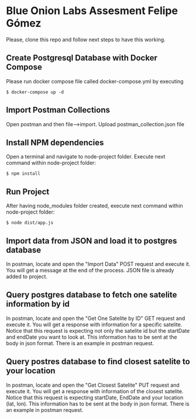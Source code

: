 # Blue Onion Labs Assesment Felipe Gómez

Please, clone this repo and follow next steps to have this working.

## Create Postgresql Database with Docker Compose
Please run docker compose file called docker-compose.yml by executing 
```
$ docker-compose up -d
```

## Import Postman Collections
Open postman and then file-->import. Upload postman_collection.json file

## Install NPM dependencies
Open a terminal and navigate to node-project folder. Execute next command within node-project folder:
```
$ npm install
```

## Run Project
After having node_modules folder created, execute next command within node-project folder:
```
$ node dist/app.js
```

## Import data from JSON and load it to postgres database
In postman, locate and open the "Import Data" POST request and execute it. You will get a message at the end of the process. JSON file is already added to project.

## Query postgres database to fetch one satelite information by id
In postman, locate and open the "Get One Satelite by ID" GET request and execute it. You will get a response with information for a specific satelite. Notice that this request is expecting not only the satelite id but the startDate and endDate you want to look at. This information has to be sent at the body in json format. There is an example in postman request.

## Query postres database to find closest satelite to your location
In postman, locate and open the "Get Closest Satelite" PUT request and execute it. You will get a response with information of the closest satelite. Notice that this request is expecting startDate, EndDate and your location (lat, lon). This information has to be sent at the body in json format. There is an example in postman request.